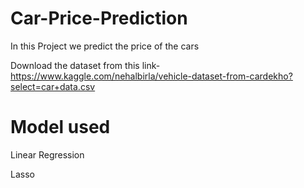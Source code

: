 # Car-Price-Prediction
In this Project we predict the price of the cars

Download the dataset from this link- https://www.kaggle.com/nehalbirla/vehicle-dataset-from-cardekho?select=car+data.csv

# Model used
Linear Regression                     

Lasso

